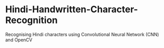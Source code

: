 # Hindi-Handwritten-Character-Recognition
Recognising Hindi characters using Convolutional Neural Network (CNN) and OpenCV 


